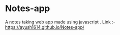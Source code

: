 # Notes-app
A notes taking web app made using javascript . Link :- https://ayush1614.github.io/Notes-app/
